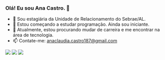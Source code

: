 ### Olá! Eu sou Ana Castro. 👋


- 🔭 Sou estagiária da Unidade de Relacionamento do Sebrae/AL. 
- 🌱 Estou começando a estudar programação. Ainda sou iniciante. 
- 👯 Atualmente, estou procurando mudar de carreira e me encontrar na área de tecnologia.
- 📫 Contate-me: anaclaudia.castro187@gmail.com




<div> 
 
  <a href="https://www.instagram.com/anacastrocc_/" target="_blank"><img src="https://img.shields.io/badge/-Instagram-%23E4405F?style=for-the-badge&logo=instagram&logoColor=white" target="_blank"></a>
  <a href = "mailto:anaclaudia.castro187@gmail.com"><img src="https://img.shields.io/badge/-Gmail-%23333?style=for-the-badge&logo=gmail&logoColor=white" target="_blank"></a>
  <a href="https://www.linkedin.com/in/ana-castro-693a39230/" target="_blank"><img src="https://img.shields.io/badge/-LinkedIn-%230077B5?style=for-the-badge&logo=linkedin&logoColor=white" target="_blank">

</a> 
  
</div>

